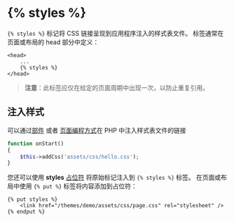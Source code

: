 # {% styles %}

`{% styles %}` 标记将 CSS 链接呈现到应用程序注入的样式表文件。 标签通常在页面或布局的 head 部分中定义：

```twig
<head>
    ...
    {% styles %}
</head>
```

> **注意**：此标签应仅在给定的页面周期中出现一次，以防止重复引用。

## 注入样式

可以通过[部件](../plugin/components.md#injecting-page-assets-with-components) 或者 [页面编程方式](../cms/pages.md#injecting-page-assets-programmatically)在 PHP 中注入样式表文件的链接

```php
function onStart()
{
    $this->addCss('assets/css/hello.css');
}
```

您还可以使用 **styles** [占位符](../cms/layouts.md#placeholders) 将原始标记注入到 `{% styles %}` 标签。 在页面或布局中使用 `{% put %}` 标签将内容添加到占位符：

```twig
{% put styles %}
    <link href="/themes/demo/assets/css/page.css" rel="stylesheet" />
{% endput %}
```
